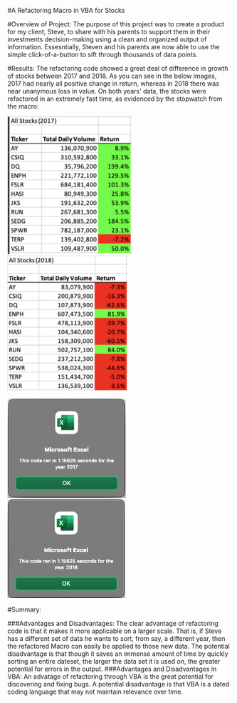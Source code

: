 #A Refactoring Macro in VBA for Stocks

#Overview of Project: The purpose of this project was to create a product for my client, Steve, 
to share with his parents to support them in their investments decision-making using a clean and 
organized output of information. Essesntially, Steven and his parents are now able to use the 
simple click-of-a-button to sift through thousands of data points.

#Results: The refactoring code showed a great deal of difference in growth of stocks between 2017 and
2018. As you can see in the below images, 2017 had nearly all positive change in return, whereas in 2018
there was near unanymous loss in value. On both years' data, the stocks were refactored in an extremely
fast time, as evidenced by the stopwatch from the macro:

![2017](https://github.com/aaronwolfeaaron/stock-analysis/blob/main/Screen%20Shot%202021-12-15%20at%204.19.12%20PM.png)
![2018](https://github.com/aaronwolfeaaron/stock-analysis/blob/main/Screen%20Shot%202021-12-15%20at%204.19.21%20PM.png)

![2017](https://github.com/aaronwolfeaaron/stock-analysis/blob/main/VBA_Challenge_2017.png)
![2018](https://github.com/aaronwolfeaaron/stock-analysis/blob/main/VBA_Challenge_2018.png)

#Summary: 

###Advantages and Disadvantages: The clear advantage of refactoring code is that it makes it
more applicable on a larger scale. That is, if Steve has a different set of data he wants to sort, from
say, a different year, then the refactored Macro can easily be applied to those new data. The potential
disadvantage is that though it saves an immense amount of time by quickly sorting an entire dateset, the
larger the data set it is used on, the greater potential for errors in the output. ###Advantages and
Disadvantages in VBA: An advatage of refactoring through VBA is the great potential for discovering and
fixing bugs. A potential disadvantage is that VBA is a dated coding language that may not maintain
relevance over time.

